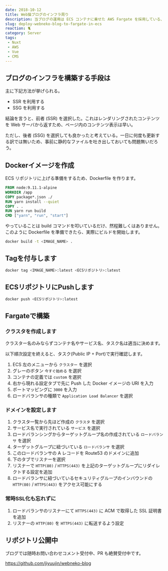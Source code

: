 ```yaml
---
date: 2018-10-12
title: Web猫ブログのインフラ周り
description: 当ブログの運用は ECS コンテナに乗せた AWS Fargate を採用している、その経緯と構築方法について記録した。
slug: deploy-webneko-blog-to-fargate-in-ecs
reaction: 🐈
category: Server
tags: 
 - Nuxt
 - AWS
 - Vue
 - CMS
---
```


## ブログのインフラを構築する手段は

主に下記方法が挙げられる。

- SSR を利用する
- SSG を利用する

結論を言うと、前者 (SSR) を選択した。これはレンダリングされたコンテンツを Web サーバから返すため、ページ内のコンテンツ表示は早い。

ただし、後者 (SSG) を選択しても良かったと考えている。一日に何度も更新する訳では無いため、事前に静的なファイルを吐き出しておいても問題無いだろう。

## Dockerイメージを作成

ECS リポジトリに上げる準備をするため、Dockerfile を作ります。

```Dockerfile
FROM node:9.11.1-alpine
WORKDIR /app
COPY package*.json ./
RUN yarn install --quiet
COPY . .
RUN yarn run build
CMD ["yarn", "run", "start"]
```

やっていることは build コマンドを叩いているだけ、然程難しくはありません。このように Dockerfile を準備できたら、実際にビルドを開始します。

```bash
docker build -t <IMAGE_NAME> .
```

## Tagを付与します

```bash
docker tag <IMAGE_NAME>:latest <ECSリポジトリ>:latest
```

## ECSリポジトリにPushします

```bash
docker push <ECSリポジトリ>:latest
```

## Fargateで構築

### クラスタを作成します

クラスター名のみならずコンテナ名やサービス名、タスク名は適当に決めます。

以下順次設定を終えると、タスク(Public IP + Port)で実行確認します。

1. ECS 左のメニューから `クラスター` を選択
2. グレーのボタン `今すぐ始める` を選択
3. コンテナの定義では `custom` を選択
4. 右から現れる設定タブで先に Push した Docker イメージの URI を入力
5. ポートマッピングに `3000` を入力
6. ロードバランサの種類で `Application Load Balancer` を選択

### ドメインを設定します

1. クラスタ一覧から先ほど作成の `クラスタ` を選択
2. サービス名で実行されている `サービス` を選択
3. ロードバランシングからターゲットグループ名の作成されている `ロードバランサ` を選択
4. ターゲットグループに紐づいている `ロードバランサ` を選択
5. このロードバランサの A レコードを Route53 のドメインに追加
6. 下のタブでリスナーを選択
7. リスナーで `HTTP(80)` / `HTTPS(443)` を上記のターゲットグループにリダイレクトする設定を追加
8. ロードバランサに紐づいているセキュリティグループのインバウンドの `HTTP(80)` / `HTTPS(443)` をアクセス可能にする

### 常時SSL化も忘れずに

1. ロードバランサのリスナーにて `HTTPS(443)` に ACM で取得した SSL 証明書を追加
2. リスナーの `HTTP(80)` を `HTTPS(443)` に転送するよう設定

## リポジトリ公開中

ブログでは随時お問い合わせコメント受付中、PR も絶賛受付中です。

<a class="link-preview" href="https://github.com/jiyuujin/webneko-blog">https://github.com/jiyuujin/webneko-blog</a>
